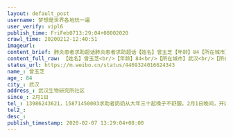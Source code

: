 ```yaml
---
layout: default_post
username: 梦想是世界各地玩一遍
user_verify: vipl6
publish_time: FriFeb0713:29:04+08002020
crawl_time: 20200212-12:40:51
imageurl: 
content_brief: 肺炎患者求助超话肺炎患者求助超话【姓名】曾玉芝【年龄】84【所在城市】武汉【所在小区、社区】武汉生物研究所社区【患病时间】2月1日【联系方式】13986243621，15871450003求助者奶奶从大年三十起嗓子不舒服。2月1日晚间，开始低烧37.3左右，父亲贴身照顾，与奶奶两人自行隔离  服用 ...全文
content_full_raw: 【姓名】曾玉芝<br/>【年龄】84<br/>【所在城市】武汉<br/>【所在小区、社区】武汉生物研究所社区<br/>【患病时间】2月1日<br/>【联系方式】13986243621，15871450003<br/>求助者奶奶从大年三十起嗓子不舒服。<br/>2月1日晚间，开始低烧37.3左右，父亲贴身照顾，与奶奶两人自行隔离服用退烧药，体温反复。<br/>2月4日，奶奶高烧38度，并且几天未能排便肚子疼，胃疼，呕吐，无法进食，精神状态很不好。<br/>2月6日，联系社区去武汉大学人民医院做血常规与ct检测医生说肺部感染非常严重，可以确定为新冠感染，只等核酸检测结果，现在奶奶只能回家隔离。<br/>求助者父亲因为一个星期来贴身照顾，纵使有防护隔离措施，也偶有低烧。昨日要求检查社区以低烧症状不重拒绝检查。<br/>请求为高龄奶奶提供住院机会，为父亲提供检查机会。
status_url: https://m.weibo.cn/status/4469324016624343
name_: 曾玉芝
age_: 84
city_: 武汉
address_: 武汉生物研究所社区
since_: 2月1日
tel_: 13986243621，15871450003求助者奶奶从大年三十起嗓子不舒服。2月1日晚间，开始低烧37.3左右，父亲贴身照顾，与奶奶两人自行隔离服用退烧药，体温反复。2月4日，奶奶高烧38度，并且几天未能排便肚子疼，胃疼，呕吐，无法进食，精神状态很不好。2月6日，联系社区去武汉大学人民医院做血常规与ct检测医生说肺部感染非常严重，可以确定为新冠感染，只等核酸检测结果，现在奶奶只能回家隔离。求助者父亲因为一个星期来贴身照顾，纵使有防护隔离措施，也偶有低烧。昨日要求检查社区以低烧症状不重拒绝检查。请求为高龄奶奶提供住院机会，为父亲提供检查机会。
tel2_: 
desc_: 
publish_timestamp: 2020-02-07 13:29:04+08:00
---
```

